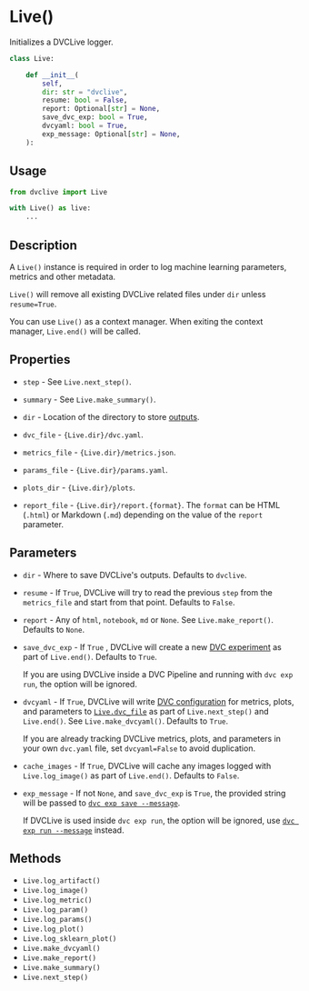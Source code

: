 # Live()

Initializes a DVCLive logger.

```py
class Live:

    def __init__(
        self,
        dir: str = "dvclive",
        resume: bool = False,
        report: Optional[str] = None,
        save_dvc_exp: bool = True,
        dvcyaml: bool = True,
        exp_message: Optional[str] = None,
    ):
```

## Usage

```py
from dvclive import Live

with Live() as live:
    ...
```

## Description

A `Live()` instance is required in order to log machine learning parameters,
metrics and other metadata.

<admon type="warn">

`Live()` will remove all existing DVCLive related files under `dir` unless
`resume=True`.

</admon>

You can use `Live()` as a context manager. When exiting the context manager,
`Live.end()` will be called.

## Properties

- `step` - See `Live.next_step()`.

- `summary` - See `Live.make_summary()`.

- `dir` - Location of the directory to store
  [outputs](/doc/dvclive/how-it-works).

- `dvc_file` - `{Live.dir}/dvc.yaml`.

- `metrics_file` - `{Live.dir}/metrics.json`.

- `params_file` - `{Live.dir}/params.yaml`.

- `plots_dir` - `{Live.dir}/plots`.

- `report_file` - `{Live.dir}/report.{format}`. The `format` can be HTML
  (`.html`) or Markdown (`.md`) depending on the value of the `report`
  parameter.

## Parameters

- `dir` - Where to save DVCLive's outputs. Defaults to `dvclive`.

- `resume` - If `True`, DVCLive will try to read the previous `step` from the
  `metrics_file` and start from that point. Defaults to `False`.

- `report` - Any of `html`, `notebook`, `md` or `None`. See
  `Live.make_report()`. Defaults to `None`.

- `save_dvc_exp` - If `True` , DVCLive will create a new
  [DVC experiment](/doc/dvclive/how-it-works#git-integration) as part of
  `Live.end()`. Defaults to `True`.

  If you are using DVCLive inside a <abbr>DVC Pipeline</abbr> and running with
  `dvc exp run`, the option will be ignored.

- `dvcyaml` - If `True`, DVCLive will write
  [DVC configuration](/doc/user-guide/project-structure/dvcyaml-files) for
  metrics, plots, and parameters to
  [`Live.dvc_file`](/doc/dvclive/live#properties) as part of `Live.next_step()`
  and `Live.end()`. See `Live.make_dvcyaml()`. Defaults to `True`.

  <admon type="tip">

  If you are already tracking DVCLive metrics, plots, and parameters in your own
  `dvc.yaml` file, set `dvcyaml=False` to avoid duplication.

  </admon>

- `cache_images` - If `True`, DVCLive will <abbr>cache</abbr> any images logged
  with `Live.log_image()` as part of `Live.end()`. Defaults to `False`.

- `exp_message` - If not `None`, and `save_dvc_exp` is `True`, the provided
  string will be passed to
  [`dvc exp save --message`](/doc/command-reference/exp/save#--message).

  If DVCLive is used inside `dvc exp run`, the option will be ignored, use
  [`dvc exp run --message`](/doc/command-reference/exp/run#--message) instead.

## Methods

- `Live.log_artifact()`
- `Live.log_image()`
- `Live.log_metric()`
- `Live.log_param()`
- `Live.log_params()`
- `Live.log_plot()`
- `Live.log_sklearn_plot()`
- `Live.make_dvcyaml()`
- `Live.make_report()`
- `Live.make_summary()`
- `Live.next_step()`
